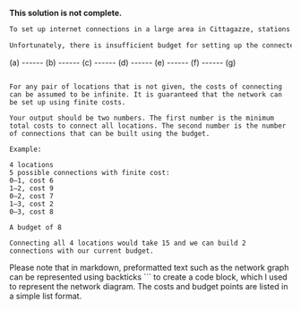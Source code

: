 **This solution is not complete.**

```markdown
To set up internet connections in a large area in Cittagazze, stations are planned at locations with a high population density. These \( n \) stations are connected through pairs of quite expensive directional antennas. The price of (a pair of) antennas depends on the required range, and for each pair of locations \( (u, v) \) these costs are given by \( c(u, v) > 0 \). The main question of this exercise is which (undirected) connections to set up such that all locations are connected and the installation costs are as low as possible.

Unfortunately, there is insufficient budget for setting up the connected network computed above at once. The government decides to make as many connections of the optimal network as possible, given the available budget \( B \) (and to complete the network in upcoming years). For example, if the network looks like this, a budget of 3 would select \( (a, b) \) and \( (d, e) \) and \( (f, g) \).

```
(a) ------ (b) ------ (c) ------ (d) ------ (e) ------ (f) ------ (g)
```

For any pair of locations that is not given, the costs of connecting can be assumed to be infinite. It is guaranteed that the network can be set up using finite costs.

Your output should be two numbers. The first number is the minimum total costs to connect all locations. The second number is the number of connections that can be built using the budget.

Example:

4 locations
5 possible connections with finite cost:
0–1, cost 6
1–2, cost 9
0–2, cost 7
1–3, cost 2
0–3, cost 8

A budget of 8

Connecting all 4 locations would take 15 and we can build 2 connections with our current budget.
```

Please note that in markdown, preformatted text such as the network graph can be represented using backticks ``` to create a code block, which I used to represent the network diagram. The costs and budget points are listed in a simple list format.